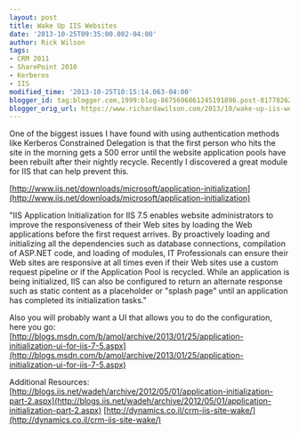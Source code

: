 ```yaml
---
layout: post
title: Wake Up IIS Websites
date: '2013-10-25T09:35:00.002-04:00'
author: Rick Wilson
tags:
- CRM 2011
- SharePoint 2010
- Kerberos
- IIS
modified_time: '2013-10-25T10:15:14.063-04:00'
blogger_id: tag:blogger.com,1999:blog-8675696861245191896.post-8177826281386253411
blogger_orig_url: https://www.richardawilson.com/2013/10/wake-up-iis-websites.html
---
```


One of the biggest issues I have found with using authentication methods like Kerberos Constrained Delegation is that the first person who hits the site in the morning gets a 500 error until the website application pools have been rebuilt after their nightly recycle.  Recently I discovered a great module for IIS that can help prevent this.

[http://www.iis.net/downloads/microsoft/application-initialization](http://www.iis.net/downloads/microsoft/application-initialization)

"IIS Application Initialization for IIS 7.5 enables website administrators to improve the responsiveness of their Web sites by loading the Web applications before the first request arrives. By proactively loading and initializing all the dependencies such as database connections, compilation of ASP.NET code, and loading of modules, IT Professionals can ensure their Web sites are responsive at all times even if their Web sites use a custom request pipeline or if the Application Pool is recycled. While an application is being initialized, IIS can also be configured to return an alternate response such as static content as a placeholder or "splash page" until an application has completed its initialization tasks."

Also you will probably want a UI that allows you to do the configuration, here you go:
[http://blogs.msdn.com/b/amol/archive/2013/01/25/application-initialization-ui-for-iis-7-5.aspx](http://blogs.msdn.com/b/amol/archive/2013/01/25/application-initialization-ui-for-iis-7-5.aspx)

Additional Resources:
[http://blogs.iis.net/wadeh/archive/2012/05/01/application-initialization-part-2.aspx](http://blogs.iis.net/wadeh/archive/2012/05/01/application-initialization-part-2.aspx)
[http://dynamics.co.il/crm-iis-site-wake/](http://dynamics.co.il/crm-iis-site-wake/)

